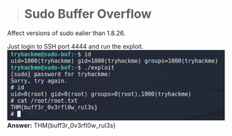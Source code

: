 > # Sudo Buffer Overflow

Affect versions of sudo ealier than 1.8.26.<br>

Just login to SSH port 4444 and run the exploit.<br>
![](images/1.png)<br>
**Answer:** THM{buff3r_0v3rfl0w_rul3s}